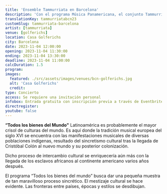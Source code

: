 ```yaml
---
title: 'Ensemble Tammurriata en Barcelona'
description: 'Con el programa Música Panamericana, el conjunto Tammurriata emprende una búsqueda musical de huellas desde Europa hasta América.'
translationKey: tammurriatabcn23
customSlug: tammurriata-barcelona
artist: [tammurriata]
venue: [golferichs]
location: Casa Golferichs
city: Barcelona
date: 2023-11-04 12:00:00
opening: 2023-11-04 11:30:00
ending: 2023-11-04 13:30:00
deadline: 2023-11-04 11:00:00
calcDuration: 1.5
program:
images:
  featured: ./src/assets/images/venues/bcn-golferichs.jpg
  alt: 'Casa Golferichs'
  credit:
type: Concierto
access: Se requiere una invitación personal
infobox: Entrada gratuita con inscripción previa a través de Eventbrite.
directregister:
youtube: false
---
```


**“Todos los bienes del Mundo"**
Latinoamérica es probablemente el mayor crisol de culturas del mundo. Es aquí donde la tradición musical europea del siglo XVI se encuentra con las manifestaciones musicales de diversas poblaciones indígenas, resultado del sincretismo cultural tras la llegada de Cristóbal Colón al nuevo mundo y su posterior colonización.

Dicho proceso de intercambio cultural se enriquecería aún más con la llegada de los esclavos africanos al continente americano varios años después.

El programa “Todos los bienes del mundo” busca dar una pequeña muestra de tan maravilloso proceso sincrético. El mestizaje cultural se hace evidente. Las fronteras entre países, épocas y estilos se desdibujan.
